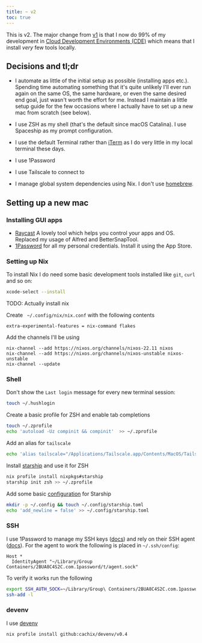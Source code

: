 ```yaml
---
title: ~ v2
toc: true
---
```


This is v2. The major change from [v1](/v1) is that I now do 99% of my development in [Cloud Development Environments (CDE)](https://www.gitpod.io/cde) which means that I install _very_ few tools locally.

## Decisions and tl;dr

- I automate as little of the initial setup as possible (installing apps etc.). Spending time automating something that it's quite unlikely I'll ever run again on the same OS, the same hardware, or even the same desired end goal, just wasn't worth the effort for me. Instead I maintain a little setup guide for the few occasions where I actually have to set up a new mac from scratch (see below).

- I use ZSH as my shell (that's the default since macOS Catalina). I use Spaceship as my prompt configuration.

- I use the default Terminal rather than [iTerm](https://iterm2.com) as I do very little in my local terminal these days.

- I use 1Password

- I use Tailscale to connect to

- I manage global system dependencies using Nix. I don't use [homebrew](https://brew.sh).

## Setting up a new mac

### Installing GUI apps

- [Raycast](https://raycast.com/) A lovely tool which helps you control your apps and OS. Replaced my usage of Alfred and BetterSnapTool.
- [1Password](https://1password.com) for all my personal credentials. Install it using the App Store.

### Setting up Nix

To install Nix I do need some basic development tools installed like `git`, `curl` and so on:

```sh
xcode-select --install
```

TODO: Actually install nix

Create ` ~/.config/nix/nix.conf` with the following contents

```
extra-experimental-features = nix-command flakes
```

Add the channels I'll be using

```
nix-channel --add https://nixos.org/channels/nixos-22.11 nixos
nix-channel --add https://nixos.org/channels/nixos-unstable nixos-unstable
nix-channel --update
```

### Shell

Don't show the `Last login` message for every new terminal session:

```sh
touch ~/.hushlogin
```

Create a basic profile for ZSH and enable tab completions

```sh
touch ~/.zprofile
echo 'autoload -Uz compinit && compinit'  >> ~/.zprofile
```

Add an alias for `tailscale`

```sh
echo 'alias tailscale="/Applications/Tailscale.app/Contents/MacOS/Tailscale"' >> ~/.zprofile
```

Install [starship](http://starship.rs) and use it for ZSH

```sh
nix profile install nixpkgs#starship
starship init zsh >> ~/.zprofile
```

Add some basic [configuration](https://starship.rs/config) for Starship

```sh
mkdir -p ~/.config && touch ~/.config/starship.toml
echo 'add_newline = false' >> ~/.config/starship.toml
```

### SSH

I use 1Password to manage my SSH keys ([docs](https://developer.1password.com/docs/ssh)) and rely on their SSH agent ([docs](https://developer.1password.com/docs/ssh/agent)). For the agent to work the following is placed in `~/.ssh/config`:

```
Host *
  IdentityAgent "~/Library/Group Containers/2BUA8C4S2C.com.1password/t/agent.sock"
```

To verify it works run the following

```sh
export SSH_AUTH_SOCK=~/Library/Group\ Containers/2BUA8C4S2C.com.1password/t/agent.sock
ssh-add -l
```

### devenv

I use [devenv](https://devenv.sh/)

```sh
nix profile install github:cachix/devenv/v0.4
```
